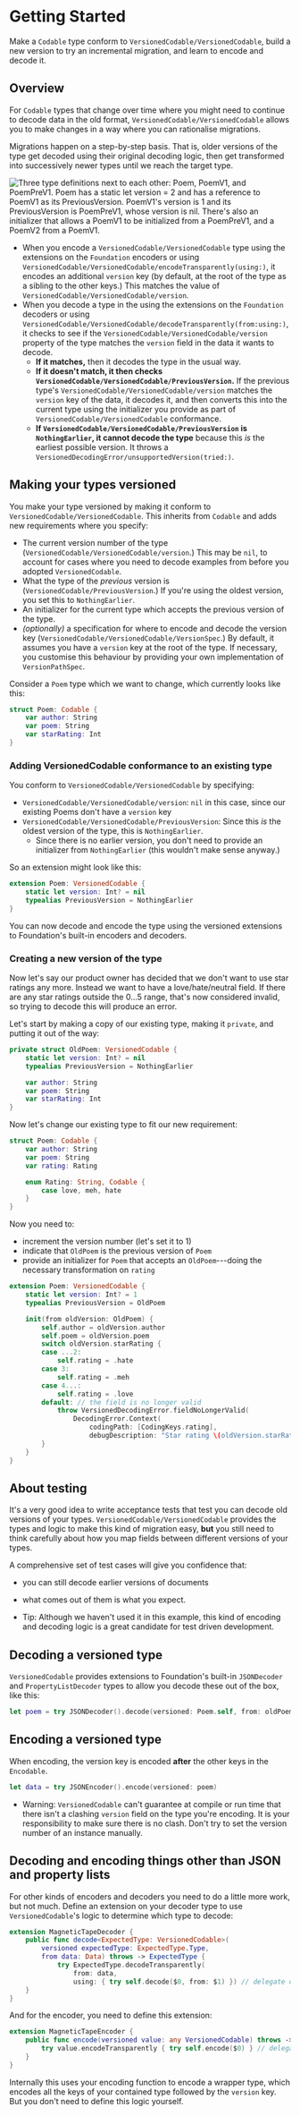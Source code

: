 # Getting Started

Make a `Codable` type conform to ``VersionedCodable/VersionedCodable``, build a new version to try an incremental migration, and learn to encode and decode it.

## Overview

For `Codable` types that change over time where you might need to continue to decode data in the old format, ``VersionedCodable/VersionedCodable`` allows you to make changes in a way where you can rationalise migrations.

Migrations happen on a step-by-step basis. That is, older versions of the type get decoded using their original decoding logic, then get transformed into successively newer types until we reach the target type.

![Three type definitions next to each other: Poem, PoemV1, and PoemPreV1. Poem has a `static let version = 2` and has a reference to PoemV1 as its `PreviousVersion`. PoemV1's version is 1 and its PreviousVersion is PoemPreV1, whose version is nil. There's also an initializer that allows a PoemV1 to be initialized from a PoemPreV1, and a PoemV2 from a `PoemV1`.](VersionedCodable.png)

* When you encode a ``VersionedCodable/VersionedCodable`` type using the extensions on the `Foundation` encoders or using ``VersionedCodable/VersionedCodable/encodeTransparently(using:)``, it encodes an additional `version` key (by default, at the root of the type as a sibling to the other keys.) This matches the value of ``VersionedCodable/VersionedCodable/version``.
* When you decode a type in the using the extensions on the `Foundation` decoders or using ``VersionedCodable/VersionedCodable/decodeTransparently(from:using:)``, it checks to see if the ``VersionedCodable/VersionedCodable/version`` property of the type matches the `version` field in the data it wants to decode.
   * **If it matches,** then it decodes the type in the usual way.
   * **If it doesn't match, it then checks ``VersionedCodable/VersionedCodable/PreviousVersion``.** If the previous type's ``VersionedCodable/VersionedCodable/version`` matches the `version` key of the data, it decodes it, and then converts this into the current type using the initializer you provide as part of ``VersionedCodable/VersionedCodable`` conformance.
   * **If ``VersionedCodable/VersionedCodable/PreviousVersion`` is ``NothingEarlier``, it cannot decode the type** because this *is* the earliest possible version. It throws a ``VersionedDecodingError/unsupportedVersion(tried:)``.

## Making your types versioned
You make your type versioned by making it conform to ``VersionedCodable/VersionedCodable``. This inherits from `Codable` and adds new requirements where you specify:

- The current version number of the type (``VersionedCodable/VersionedCodable/version``.) This may be `nil`, to account for cases where you need to decode examples from before you adopted ``VersionedCodable``.
- What the type of the *previous* version is (``VersionedCodable/PreviousVersion``.) If you're using the oldest version, you set this to ``NothingEarlier``.
- An initializer for the current type which accepts the previous version of the type.
- *(optionally)* a specification for where to encode and decode the version key (``VersionedCodable/VersionedCodable/VersionSpec``.) By default, it assumes you have a `version` key at the root of the type. If necessary, you customise this behaviour by providing your own implementation of ``VersionPathSpec``.

Consider a `Poem` type which we want to change, which currently looks like this:

```swift
struct Poem: Codable {
    var author: String
    var poem: String
    var starRating: Int
}
```

### Adding VersionedCodable conformance to an existing type

You conform to ``VersionedCodable/VersionedCodable`` by specifying:

- ``VersionedCodable/VersionedCodable/version``: `nil` in this case, since our existing Poems don't have a `version` key
- ``VersionedCodable/VersionedCodable/PreviousVersion``: Since this *is* the oldest version of the type, this is ``NothingEarlier``.
    - Since there is no earlier version, you don't need to provide an initializer from ``NothingEarlier`` (this wouldn't make sense anyway.)

So an extension might look like this:

```swift
extension Poem: VersionedCodable {
    static let version: Int? = nil
    typealias PreviousVersion = NothingEarlier
}
```

You can now decode and encode the type using the versioned extensions to Foundation's built-in encoders and decoders.

### Creating a new version of the type
Now let's say our product owner has decided that we don't want to use star ratings any more. Instead we want to have a love/hate/neutral field. If there are any star ratings outside the 0...5 range, that's now considered invalid, so trying to decode this will produce an error.

Let's start by making a copy of our existing type, making it `private`, and putting it out of the way:

```swift
private struct OldPoem: VersionedCodable {
    static let version: Int? = nil
    typealias PreviousVersion = NothingEarlier

    var author: String
    var poem: String
    var starRating: Int
}
```

Now let's change our existing type to fit our new requirement:

```swift
struct Poem: Codable {
    var author: String
    var poem: String
    var rating: Rating

    enum Rating: String, Codable {
        case love, meh, hate
    }
}
```

Now you need to:
* increment the version number (let's set it to 1)
* indicate that `OldPoem` is the previous version of `Poem`
* provide an initializer for `Poem` that accepts an `OldPoem`---doing the necessary transformation on `rating`

```swift
extension Poem: VersionedCodable {
    static let version: Int? = 1
    typealias PreviousVersion = OldPoem

    init(from oldVersion: OldPoem) {
        self.author = oldVersion.author
        self.poem = oldVersion.poem
        switch oldVersion.starRating {
        case ...2:
            self.rating = .hate
        case 3:
            self.rating = .meh
        case 4...:
            self.rating = .love
        default: // the field is no longer valid
            throw VersionedDecodingError.fieldNoLongerValid(
                DecodingError.Context(
                    codingPath: [CodingKeys.rating],
                    debugDescription: "Star rating \(oldVersion.starRating) is invalid")
        }
    }
}
```

## About testing

It's a very good idea to write acceptance tests that test you can decode old versions of your types. ``VersionedCodable/VersionedCodable`` provides the types and logic to make this kind of migration easy, **but** you still need to think carefully about how you map fields between different versions of your types.

A comprehensive set of test cases will give you confidence that:
- you can still decode earlier versions of documents
- what comes out of them is what you expect.

- Tip: Although we haven't used it in this example, this kind of encoding and decoding logic is a great candidate for test driven development.

## Decoding a versioned type
``VersionedCodable`` provides extensions to Foundation's built-in `JSONDecoder` and `PropertyListDecoder` types to allow you decode these out of the box, like this:

```swift
let poem = try JSONDecoder().decode(versioned: Poem.self, from: oldPoem)
```

## Encoding a versioned type

When encoding, the version key is encoded **after** the other keys in the `Encodable`.

```swift
let data = try JSONEncoder().encode(versioned: poem)
```

- Warning: ``VersionedCodable`` can't guarantee at compile or run time that there isn't a clashing `version` field on the type you're encoding. It is your responsibility to make sure there is no clash. Don't try to set the version number of an instance manually.

## Decoding and encoding things other than JSON and property lists

For other kinds of encoders and decoders you need to do a little more work, but not much. Define an extension on your decoder type to use ``VersionedCodable``'s logic to determine which type to decode:

```swift
extension MagneticTapeDecoder {
    public func decode<ExpectedType: VersionedCodable>(
        versioned expectedType: ExpectedType.Type,
        from data: Data) throws -> ExpectedType {
            try ExpectedType.decodeTransparently(
                from: data,
                using: { try self.decode($0, from: $1) }) // delegate decoding to your decoder's usual logic
    }
}
```

And for the encoder, you need to define this extension:

```swift
extension MagneticTapeEncoder {
    public func encode(versioned value: any VersionedCodable) throws -> Foundation.Data {
        try value.encodeTransparently { try self.encode($0) } // delegate encoding to your encoder's usual logic
    }
}
```

Internally this uses your encoding function to encode a wrapper type, which encodes all the keys of your contained type followed by the `version` key. But you don't need to define this logic yourself.
